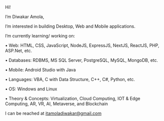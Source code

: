 Hi!

I’m Diwakar Amola, 

I’m interested in building Desktop, Web and Mobile applications.

I’m currently learning/ working on:

•	Web: HTML, CSS, JavaScript, NodeJS, ExpressJS, NextJS, ReactJS, PHP, ASP.Net, etc.

•	Databases: RDBMS, MS SQL Server, PostgreSQL, MySQL, MongoDB, etc.

•	Mobile: Android Studio with Java

•	Languages: VBA, C with Data Structure, C++, C#, Python, etc.

•	OS: Windows and Linux

•	Theory & Concepts: Virtualization, Cloud Computing, IOT & Edge Computing, AR, VR, AI, Metaverse, and Blockchain

I can be reached at itamoladiwakar@gmail.com


